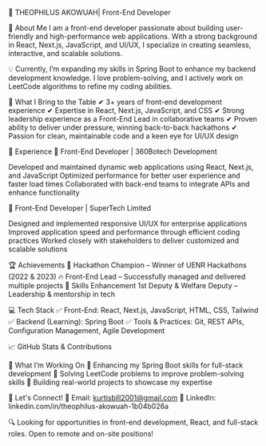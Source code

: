 🚀 THEOPHILUS AKOWUAH| Front-End Developer

👋 About Me
I am a front-end developer passionate about building user-friendly and high-performance web applications. 
With a strong background in React, Next.js, JavaScript, and UI/UX, 
I specialize in creating seamless, interactive, and scalable solutions.

💡 Currently, I’m expanding my skills in Spring Boot to enhance my backend development knowledge. 
I love problem-solving, and I actively work on LeetCode algorithms to refine my coding abilities.

🎯 What I Bring to the Table
✔ 3+ years of front-end development experience
✔ Expertise in React, Next.js, JavaScript, and CSS
✔ Strong leadership experience as a Front-End Lead in collaborative teams
✔ Proven ability to deliver under pressure, winning back-to-back hackathons
✔ Passion for clean, maintainable code and a keen eye for UI/UX design

🎯 Experience
🔹 Front-End Developer | 360Botech Development

Developed and maintained dynamic web applications using React, Next.js, and JavaScript
Optimized performance for better user experience and faster load times
Collaborated with back-end teams to integrate APIs and enhance functionality

🔹 Front-End Developer | SuperTech Limited

Designed and implemented responsive UI/UX for enterprise applications
Improved application speed and performance through efficient coding practices
Worked closely with stakeholders to deliver customized and scalable solutions

🏆 Achievements
🏅 Hackathon Champion – Winner of UENR Hackathons (2022 & 2023)
🔥 Front-End Lead – Successfully managed and delivered multiple projects
🎯 Skills Enhancement 1st Deputy & Welfare Deputy – Leadership & mentorship in tech

💻 Tech Stack
✅ Front-End: React, Next.js, JavaScript, HTML, CSS, Tailwind
✅ Backend (Learning): Spring Boot
✅ Tools & Practices: Git, REST APIs, Configuration Management, Agile Development

📈 GitHub Stats & Contributions


🚀 What I’m Working On
🔹 Enhancing my Spring Boot skills for full-stack development
🔹 Solving LeetCode problems to improve problem-solving skills
🔹 Building real-world projects to showcase my expertise

📩 Let's Connect!
📧 Email: kurtisbill2001@gmail.com
💼 LinkedIn: linkedin.com/in/theophilus-akowuah-1b04b026a

🔍 Looking for opportunities in front-end development, React, and full-stack roles. Open to remote and on-site positions!

